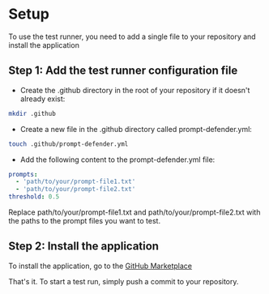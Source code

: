 # Setup

To use the test runner, you need to add a single file to your repository and install the application 

## Step 1: Add the test runner configuration file

* Create the .github directory in the root of your repository if it doesn't already exist:

```bash
mkdir .github
```

* Create a new file in the .github directory called prompt-defender.yml:

```bash
touch .github/prompt-defender.yml
```

* Add the following content to the prompt-defender.yml file:

```yaml
prompts:
  - 'path/to/your/prompt-file1.txt'
  - 'path/to/your/prompt-file2.txt'
threshold: 0.5
```

Replace path/to/your/prompt-file1.txt and path/to/your/prompt-file2.txt with the paths to the prompt files you want to test.

## Step 2: Install the application

To install the application, go to the [GitHub Marketplace](https://github.com/apps/prompt-shield-llm-app-security)

That's it. To start a test run, simply push a commit to your repository.